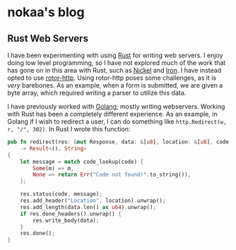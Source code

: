 # nokaa's blog
## Rust Web Servers

I have been experimenting with using [Rust](https://www.rust-lang.org)
for writing web servers. I enjoy doing low level programming, so I have
not explored much of the work that has gone on in this area with Rust,
such as [Nickel](https://github.com/nickel-org/nickel.rs) and
[Iron](https://github.com/iron/iron). I have instead opted to use
[rotor-http](https://github.com/tailhook/rotor-http). Using rotor-http
poses some challenges, as it is _very_ barebones. As an example, when a
form is submitted, we are given a byte array, which required writing a
parser to utilize this data.

I have previously worked with [Golang](https://golang.org); mostly
writing webservers. Working with Rust has been a completely different
experience. As an example, in Golang if I wish to redirect a user, I
can do something like `http.Redirect(w, r, "/", 302)`. In Rust I wrote
this function:

```Rust
pub fn redirect(res: &mut Response, data: &[u8], location: &[u8], code: u16)
    -> Result<(), String>
{
    let message = match code_lookup(code) {
        Some(m) => m,
        None => return Err("Code not found!".to_string()),
    };

    res.status(code, message);
    res.add_header("Location", location).unwrap();
    res.add_length(data.len() as u64).unwrap();
    if res.done_headers().unwrap() {
        res.write_body(data);
    }
    res.done();
}
```

